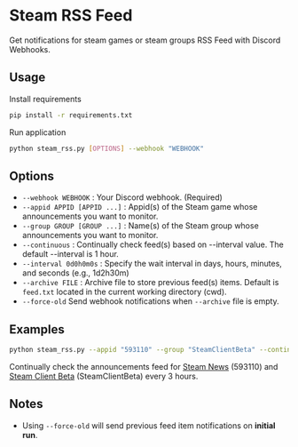 # Steam RSS Feed
Get notifications for steam games or steam groups RSS Feed with Discord Webhooks.
## Usage
Install requirements
```bash
pip install -r requirements.txt
```
Run application
```bash
python steam_rss.py [OPTIONS] --webhook "WEBHOOK"
```
## Options
 - `--webhook WEBHOOK` : Your Discord webhook. (Required)
 - `--appid APPID [APPID ...]` : Appid(s) of the Steam game whose announcements you want to monitor.
 - `--group GROUP [GROUP ...]` : Name(s) of the Steam group whose announcements you want to monitor.
 - `--continuous` : Continually check feed(s) based on --interval value. The default --interval is 1 hour.
 - `--interval 0d0h0m0s` : Specify the wait interval in days, hours, minutes, and seconds (e.g., 1d2h30m)
 - `--archive FILE` : Archive file to store previous feed(s) items. Default is `feed.txt` located in the current working directory (cwd).
 - `--force-old` Send webhook notifications when `--archive` file is empty.

## Examples
```bash
python steam_rss.py --appid "593110" --group "SteamClientBeta" --continuous --interval "3h" --webhook "DISCORD_WEBHOOK_URL"
```
Continually check the announcements feed for [Steam News](https://steamcommunity.com/games/593110/announcements) (593110) and [Steam Client Beta](https://steamcommunity.com/groups/SteamClientBeta/announcements) (SteamClientBeta) every 3 hours.

## Notes
- Using `--force-old` will send previous feed item notifications on **initial run**.